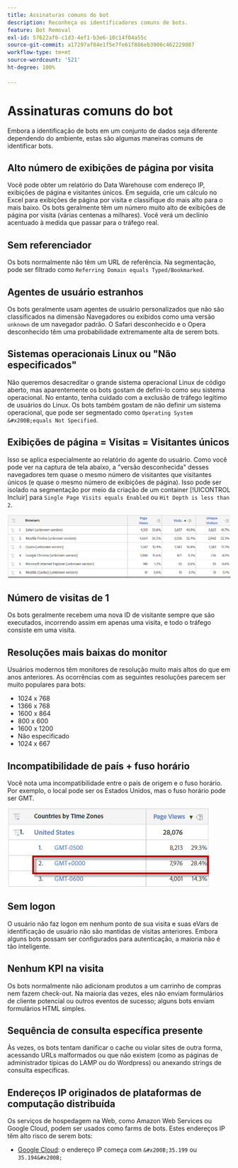 ```yaml
---
title: Assinaturas comuns do bot
description: Reconheça os identificadores comuns de bots.
feature: Bot Removal
exl-id: 57622af6-c1d3-4ef1-b3e6-10c14f04a55c
source-git-commit: a17297af84e1f5e7fe61f886eb3906c462229087
workflow-type: tm+mt
source-wordcount: '521'
ht-degree: 100%

---
```


# Assinaturas comuns do bot

Embora a identificação de bots em um conjunto de dados seja diferente dependendo do ambiente, estas são algumas maneiras comuns de identificar bots.

## Alto número de exibições de página por visita

Você pode obter um relatório do Data Warehouse com endereço IP, exibições de página e visitantes únicos. Em seguida, crie um cálculo no Excel para exibições de página por visita e classifique do mais alto para o mais baixo. Os bots geralmente têm um número muito alto de exibições de página por visita (várias centenas a milhares). Você verá um declínio acentuado à medida que passar para o tráfego real.

## Sem referenciador

Os bots normalmente não têm um URL de referência. Na segmentação, pode ser filtrado como `Referring Domain equals Typed/Bookmarked`.

## Agentes de usuário estranhos

Os bots geralmente usam agentes de usuário personalizados que não são classificados na dimensão Navegadores ou exibidos como uma versão `unknown` de um navegador padrão. O Safari desconhecido e o Opera desconhecido têm uma probabilidade extremamente alta de serem bots.

## Sistemas operacionais Linux ou &quot;Não especificados&quot;

Não queremos desacreditar o grande sistema operacional Linux de código aberto, mas aparentemente os bots gostam de defini-lo como seu sistema operacional. No entanto, tenha cuidado com a exclusão de tráfego legítimo de usuários do Linux. Os bots também gostam de não definir um sistema operacional, que pode ser segmentado como `Operating System &#x200B;equals Not Specified`.

## Exibições de página = Visitas = Visitantes únicos

Isso se aplica especialmente ao relatório do agente do usuário. Como você pode ver na captura de tela abaixo, a &quot;versão desconhecida&quot; desses navegadores tem quase o mesmo número de visitantes que visitantes únicos (e quase o mesmo número de exibições de página). Isso pode ser isolado na segmentação por meio da criação de um container [!UICONTROL Incluir] para `Single Page Visits equals Enabled` ou `Hit Depth is less than 2`.

![](/help/admin/admin/c-manage-report-suites/c-edit-report-suites/general/bot-removal/assets/bots-browsers-unknown.png)

## Número de visitas de 1

Os bots geralmente recebem uma nova ID de visitante sempre que são executados, incorrendo assim em apenas uma visita, e todo o tráfego consiste em uma visita.

## Resoluções mais baixas do monitor

Usuários modernos têm monitores de resolução muito mais altos do que em anos anteriores. As ocorrências com as seguintes resoluções parecem ser muito populares para bots:

* 1024 x 768&#x200B;&#x200B;
* 1366 x 768
* 1600 x 864
* 800 x 600
* 1600 x 1200
* Não especificado
* 1024 x 667

## Incompatibilidade de país + fuso horário

Você nota uma incompatibilidade entre o país de origem e o fuso horário. Por exemplo, o local pode ser os Estados Unidos, mas o fuso horário pode ser GMT.

![](/help/admin/admin/c-manage-report-suites/c-edit-report-suites/general/bot-removal/assets/bots-country-time-zone.png)

## Sem logon

O usuário não faz logon em nenhum ponto de sua visita e suas eVars de identificação de usuário não são mantidas de visitas anteriores. Embora alguns bots possam ser configurados para autenticação, a maioria não é tão inteligente.

## Nenhum KPI na visita

Os bots normalmente não adicionam produtos a um carrinho de compras nem fazem check-out. Na maioria das vezes, eles não enviam formulários de cliente potencial ou outros eventos de sucesso; alguns bots enviam formulários HTML simples.

## Sequência de consulta específica presente

Às vezes, os bots tentam danificar o cache ou violar sites de outra forma, acessando URLs malformados ou que não existem (como as páginas de administrador típicas do LAMP ou do Wordpress) ou anexando strings de consulta específicas.

## Endereços IP originados de plataformas de computação distribuída

Os serviços de hospedagem na Web, como Amazon Web Services ou Google Cloud, podem ser usados como farms de bots. Estes endereços IP têm alto risco de serem bots:
&#x200B;
* [Google Cloud](https://cloud.google.com/compute/): o endereço IP começa com `&#x200B;35.199` ou `35.194&#x200B;`
